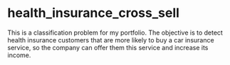 # health_insurance_cross_sell
This is a classification problem for my portfolio. The objective is to detect health insurance customers that are more likely to buy a car insurance service, so the company can offer them this service and increase its income.
